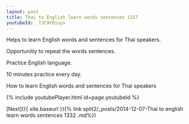```yaml
---
layout: post
title: Thai to English learn words sentences 1157 
youtubeId: _TJC9Y0iuys
---
```

 
 
Helps to learn English words and sentences for Thai speakers.

Opportunitiy to repeat the words sentences. 

Practice English language. 
 
10 minutes practice every day. 
 
How to learn English words and sentences for Thai speakers 
 
{% include youtubePlayer.html id=page.youtubeId %}
 
 
[Next]({{ site.baseurl }}{% link  split2/_posts/2014-12-07-Thai to english learn words sentences 1332 .md%})
 

